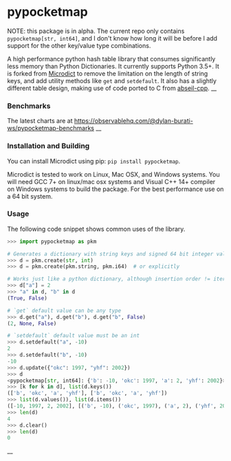 # pypocketmap

NOTE: this package is in alpha. The current repo only contains
`pypocketmap[str, int64]`, and I don't know how long it will be before
I add support for the other key/value type combinations.

A high performance python hash table library that consumes significantly less
memory than Python Dictionaries. It currently supports Python 3.5+. It is forked from
[Microdict](https://github.com/touqir14/Microdict) to remove the limitation on the
length of string keys, and add utility methods like `get` and `setdefault`.
It also has a slightly different table design, making use of code ported to
C from [abseil-cpp](https://github.com/abseil/abseil-cpp).
__
### Benchmarks
The latest charts are at https://observablehq.com/@dylan-burati-ws/pypocketmap-benchmarks
__
### Installation and Building
You can install Microdict using pip: `pip install pypocketmap`.

Microdict is tested to work on Linux, Mac OSX, and Windows systems. You will need
GCC 7+ on linux/mac osx systems and Visual C++ 14+ compiler on Windows systems to
build the package. For the best performance use on a 64 bit system.

### Usage
The following code snippet shows common uses of the library.

```python
>>> import pypocketmap as pkm

# Generates a dictionary with string keys and signed 64 bit integer values.
>>> d = pkm.create(str, int)
>>> d = pkm.create(pkm.string, pkm.i64)  # or explicitly

# Works just like a python dictionary, although insertion order != iteration order
>>> d["a"] = 2
>>> "a" in d, "b" in d
(True, False)

# `get` default value can be any type
>>> d.get("a"), d.get("b"), d.get("b", False)
(2, None, False)

# `setdefault` default value must be an int
>>> d.setdefault("a", -10)
2
>>> d.setdefault("b", -10)
-10
>>> d.update({"okc": 1997, "yhf": 2002})
>>> d
<pypocketmap[str, int64]: {'b': -10, 'okc': 1997, 'a': 2, 'yhf': 2002}>
>>> [k for k in d], list(d.keys())
(['b', 'okc', 'a', 'yhf'], ['b', 'okc', 'a', 'yhf'])
>>> list(d.values()), list(d.items())
([-10, 1997, 2, 2002], [('b', -10), ('okc', 1997), ('a', 2), ('yhf', 2002)])
>>> len(d)
4
>>> d.clear()
>>> len(d)
0

```
__
